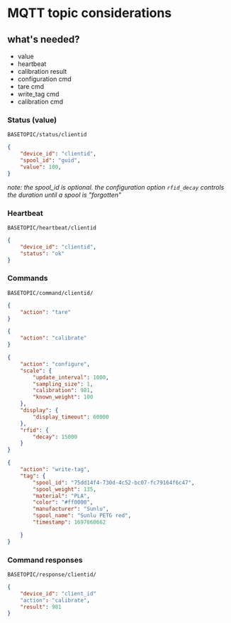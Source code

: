 # MQTT topic considerations

## what's needed?

- value
- heartbeat
- calibration result
- configuration cmd
- tare cmd
- write_tag cmd
- calibration cmd

### Status (value)

`BASETOPIC/status/clientid`

```json
{
    "device_id": "clientid",
    "spool_id": "guid",
    "value": 100,  
}
```

*note: the spool_id is optional. the configuration option `rfid_decay` controls the duration until a spool is "forgotten"*


### Heartbeat

`BASETOPIC/heartbeat/clientid`

```json
{
    "device_id": "clientid",
    "status": "ok" 
}
```

### Commands

`BASETOPIC/command/clientid/`

```json
{
    "action": "tare"
}
```

```json
{
    "action": "calibrate"
}
```

```json
{
    "action": "configure",
    "scale": {
        "update_interval": 1000,
        "sampling_size": 1,
        "calibration": 981,
        "known_weight": 100
    },
    "display": {
        "display_timeout": 60000
    },
    "rfid": {
        "decay": 15000
    }
}
```

```json
{
    "action": "write-tag",
    "tag": {
        "spool_id": "75dd14f4-730d-4c52-bc07-fc79164f6c47",
        "spool_weight": 135,
        "material": "PLA",
        "color": "#ff0000",
        "manufacturer": "Sunlu",
        "spool_name": "Sunlu PETG red",
        "timestamp": 1697660662

    }
}
```

###  Command responses

`BASETOPIC/response/clientid/`

```json
{
    "device_id": "client_id"
    "action": "calibrate",
    "result": 981 
}
```
